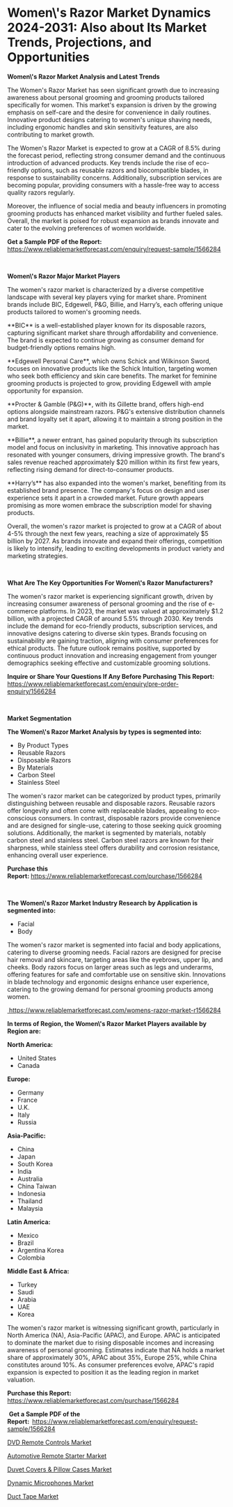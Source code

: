 <p><h1>Women\'s Razor Market Dynamics 2024-2031: Also about Its Market Trends, Projections, and Opportunities</h1></p><p><strong>Women\'s Razor Market Analysis and Latest Trends</strong></p>
<p><p>The Women's Razor Market has seen significant growth due to increasing awareness about personal grooming and grooming products tailored specifically for women. This market's expansion is driven by the growing emphasis on self-care and the desire for convenience in daily routines. Innovative product designs catering to women's unique shaving needs, including ergonomic handles and skin sensitivity features, are also contributing to market growth.</p><p>The Women's Razor Market is expected to grow at a CAGR of 8.5% during the forecast period, reflecting strong consumer demand and the continuous introduction of advanced products. Key trends include the rise of eco-friendly options, such as reusable razors and biocompatible blades, in response to sustainability concerns. Additionally, subscription services are becoming popular, providing consumers with a hassle-free way to access quality razors regularly.</p><p>Moreover, the influence of social media and beauty influencers in promoting grooming products has enhanced market visibility and further fueled sales. Overall, the market is poised for robust expansion as brands innovate and cater to the evolving preferences of women worldwide.</p></p>
<p><strong>Get a Sample PDF of the Report:&nbsp;</strong> <a href="https://www.reliablemarketforecast.com/enquiry/request-sample/1566284?utm_campaign=1110&utm_medium=2&utm_source=Github&utm_content=ia&utm_term=16122024&utm_id=womens-razor">https://www.reliablemarketforecast.com/enquiry/request-sample/1566284</a></p>
<p>&nbsp;</p>
<p><strong>Women\'s Razor Major Market Players</strong></p>
<p><p>The women's razor market is characterized by a diverse competitive landscape with several key players vying for market share. Prominent brands include BIC, Edgewell, P&G, Billie, and Harry’s, each offering unique products tailored to women's grooming needs.</p><p>**BIC** is a well-established player known for its disposable razors, capturing significant market share through affordability and convenience. The brand is expected to continue growing as consumer demand for budget-friendly options remains high.</p><p>**Edgewell Personal Care**, which owns Schick and Wilkinson Sword, focuses on innovative products like the Schick Intuition, targeting women who seek both efficiency and skin care benefits. The market for feminine grooming products is projected to grow, providing Edgewell with ample opportunity for expansion.</p><p>**Procter & Gamble (P&G)**, with its Gillette brand, offers high-end options alongside mainstream razors. P&G's extensive distribution channels and brand loyalty set it apart, allowing it to maintain a strong position in the market.</p><p>**Billie**, a newer entrant, has gained popularity through its subscription model and focus on inclusivity in marketing. This innovative approach has resonated with younger consumers, driving impressive growth. The brand's sales revenue reached approximately $20 million within its first few years, reflecting rising demand for direct-to-consumer products.</p><p>**Harry’s** has also expanded into the women's market, benefiting from its established brand presence. The company's focus on design and user experience sets it apart in a crowded market. Future growth appears promising as more women embrace the subscription model for shaving products.</p><p>Overall, the women's razor market is projected to grow at a CAGR of about 4-5% through the next few years, reaching a size of approximately $5 billion by 2027. As brands innovate and expand their offerings, competition is likely to intensify, leading to exciting developments in product variety and marketing strategies.</p></p>
<p>&nbsp;</p>
<p><strong>What Are The Key Opportunities For Women\'s Razor Manufacturers?</strong></p>
<p><p>The women's razor market is experiencing significant growth, driven by increasing consumer awareness of personal grooming and the rise of e-commerce platforms. In 2023, the market was valued at approximately $1.2 billion, with a projected CAGR of around 5.5% through 2030. Key trends include the demand for eco-friendly products, subscription services, and innovative designs catering to diverse skin types. Brands focusing on sustainability are gaining traction, aligning with consumer preferences for ethical products. The future outlook remains positive, supported by continuous product innovation and increasing engagement from younger demographics seeking effective and customizable grooming solutions.</p></p>
<p><strong>Inquire or Share Your Questions If Any Before Purchasing This Report:</strong> <a href="https://www.reliablemarketforecast.com/enquiry/pre-order-enquiry/1566284?utm_campaign=1110&utm_medium=2&utm_source=Github&utm_content=ia&utm_term=16122024&utm_id=womens-razor">https://www.reliablemarketforecast.com/enquiry/pre-order-enquiry/1566284</a></p>
<p>&nbsp;</p>
<p><strong>Market Segmentation</strong></p>
<p><strong>The Women\'s Razor Market Analysis by types is segmented into:</strong></p>
<p><ul><li>By Product Types</li><li>Reusable Razors</li><li>Disposable Razors</li><li>By Materials</li><li>Carbon Steel</li><li>Stainless Steel</li></ul></p>
<p><p>The women's razor market can be categorized by product types, primarily distinguishing between reusable and disposable razors. Reusable razors offer longevity and often come with replaceable blades, appealing to eco-conscious consumers. In contrast, disposable razors provide convenience and are designed for single-use, catering to those seeking quick grooming solutions. Additionally, the market is segmented by materials, notably carbon steel and stainless steel. Carbon steel razors are known for their sharpness, while stainless steel offers durability and corrosion resistance, enhancing overall user experience.</p></p>
<p><strong>Purchase this Report:&nbsp;</strong><a href="https://www.reliablemarketforecast.com/purchase/1566284?utm_campaign=1110&utm_medium=2&utm_source=Github&utm_content=ia&utm_term=16122024&utm_id=womens-razor">https://www.reliablemarketforecast.com/purchase/1566284</a></p>
<p>&nbsp;</p>
<p><strong>The Women\'s Razor Market Industry Research by Application is segmented into:</strong></p>
<p><ul><li>Facial</li><li>Body</li></ul></p>
<p><p>The women's razor market is segmented into facial and body applications, catering to diverse grooming needs. Facial razors are designed for precise hair removal and skincare, targeting areas like the eyebrows, upper lip, and cheeks. Body razors focus on larger areas such as legs and underarms, offering features for safe and comfortable use on sensitive skin. Innovations in blade technology and ergonomic designs enhance user experience, catering to the growing demand for personal grooming products among women.</p></p>
<p><a href="https://www.reliablemarketforecast.com/womens-razor-market-r1566284?utm_campaign=1110&utm_medium=2&utm_source=Github&utm_content=ia&utm_term=16122024&utm_id=womens-razor">&nbsp;https://www.reliablemarketforecast.com/womens-razor-market-r1566284</a></p>
<p><strong>In terms of Region, the Women\'s Razor Market Players available by Region are:</strong></p>
<p>
    <p> <strong> North America: </strong>
        <ul>
            <li>United States</li>
            <li>Canada</li>
        </ul>
        </p> 
    <p> <strong> Europe: </strong>
        <ul>
            <li>Germany</li>
            <li>France</li>
            <li>U.K.</li>
            <li>Italy</li>
            <li>Russia</li>
        </ul>
        </p> 
    <p> <strong> Asia-Pacific: </strong>
        <ul>
            <li>China</li>
            <li>Japan</li>
            <li>South Korea</li>
            <li>India</li>
            <li>Australia</li>
            <li>China Taiwan</li>
            <li>Indonesia</li>
            <li>Thailand</li>
            <li>Malaysia</li>
        </ul>
        </p> 
    <p> <strong> Latin America: </strong>
        <ul>
            <li>Mexico</li>
            <li>Brazil</li>
            <li>Argentina Korea</li>
            <li>Colombia</li>
        </ul>
        </p> 
    <p> <strong> Middle East & Africa: </strong>
        <ul>
            <li>Turkey</li>
            <li>Saudi</li>
            <li>Arabia</li>
            <li>UAE</li>
            <li>Korea</li>
        </ul>
    </p>
    </p>
<p><p>The women's razor market is witnessing significant growth, particularly in North America (NA), Asia-Pacific (APAC), and Europe. APAC is anticipated to dominate the market due to rising disposable incomes and increasing awareness of personal grooming. Estimates indicate that NA holds a market share of approximately 30%, APAC about 35%, Europe 25%, while China constitutes around 10%. As consumer preferences evolve, APAC's rapid expansion is expected to position it as the leading region in market valuation.</p></p>
<p><strong>Purchase this Report: </strong><a href="https://www.reliablemarketforecast.com/purchase/1566284?utm_campaign=1110&utm_medium=2&utm_source=Github&utm_content=ia&utm_term=16122024&utm_id=womens-razor">https://www.reliablemarketforecast.com/purchase/1566284</a></p>
<p>&nbsp;<strong>Get a Sample PDF of the Report:&nbsp;&nbsp;</strong><a href="https://www.reliablemarketforecast.com/enquiry/request-sample/1566284?utm_campaign=1110&utm_medium=2&utm_source=Github&utm_content=ia&utm_term=16122024&utm_id=womens-razor">https://www.reliablemarketforecast.com/enquiry/request-sample/1566284</a></p>
<p><strong></strong></p>
<p><p><a href="https://www.linkedin.com/pulse/comprehensive-dvd-remote-controls-market-report-projected-f44ne?utm_campaign=1110&utm_medium=2&utm_source=Github&utm_content=ia&utm_term=16122024&utm_id=womens-razor">DVD Remote Controls Market</a></p><p><a href="https://github.com/WillieWoodard/Market-Research-Report-List-7/blob/main/automotive-remote-starter-market.md?utm_campaign=1110&utm_medium=2&utm_source=Github&utm_content=ia&utm_term=16122024&utm_id=womens-razor">Automotive Remote Starter Market</a></p><p><a href="https://www.linkedin.com/pulse/future-growth-trends-duvet-covers-pillow-cases-market-forecasted-ve9pe?utm_campaign=1110&utm_medium=2&utm_source=Github&utm_content=ia&utm_term=16122024&utm_id=womens-razor">Duvet Covers & Pillow Cases Market</a></p><p><a href="https://www.linkedin.com/pulse/market-overview-dynamic-microphones-projected-grow-112-cagr-cfsqe?utm_campaign=1110&utm_medium=2&utm_source=Github&utm_content=ia&utm_term=16122024&utm_id=womens-razor">Dynamic Microphones Market</a></p><p><a href="https://www.linkedin.com/pulse/future-innovation-global-duct-tape-market-growth-opportunities-wpj8e?utm_campaign=1110&utm_medium=2&utm_source=Github&utm_content=ia&utm_term=16122024&utm_id=womens-razor">Duct Tape Market</a></p></p>